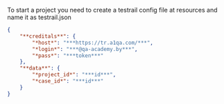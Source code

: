 To start a project you need to create a testrail config file at resources and name it as testrail.json
```json
{   
    "**creditals**": {  
        "*host*": "***https://tr.a1qa.com/***",     
        "*login*": "***@qa-academy.by***",   
        "*pass*": "***token***"   
    },     
    "**data**": {   
        "*project_id*": "***id***",  
        "*case_id*": "***id***"   
    }   
}    
```
